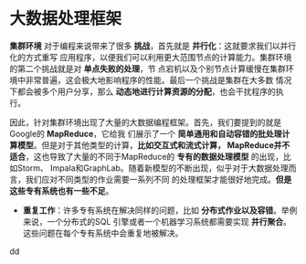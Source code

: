 大数据处理框架
=================================================================================
**集群环境** 对于编程来说带来了很多 **挑战**，首先就是 **并行化**：这就要求我们以并行化的方式重写
应用程序，以便我们可以利用更大范围节点的计算能力。集群环境的第二个挑战就是对 **单点失败的处理**，节
点宕机以及个别节点计算缓慢在集群环境中非常普遍，这会极大地影响程序的性能。最后一个挑战是集群在大多数
情况下都会被多个用户分享，那么 **动态地进行计算资源的分配**，也会干扰程序的执行。

因此，针对集群环境出现了大量的大数据编程框架。首先，我们要提到的就是Google的 **MapReduce**，它给我
们展示了一个 **简单通用和自动容错的批处理计算模型**。但是对于其他类型的计算，**比如交互式和流式计算，
MapReduce并不适合**，这也导致了大量的不同于MapReduce的 **专有的数据处理模型** 的出现，比如Storm、
Impala和GraphLab。随着新模型的不断出现，似乎对于大数据处理而言，我们应对不同类型的作业需要一系列不同
的处理框架才能很好地完成。**但是这些专有系统也有一些不足**。
+ **重复工作**：许多专有系统在解决同样的问题，比如 **分布式作业以及容错**。举例来说，一个分布式的SQL
引擎或者一个机器学习系统都需要实现 **并行聚合**。这些问题在每个专有系统中会重复地被解决。









































dd
